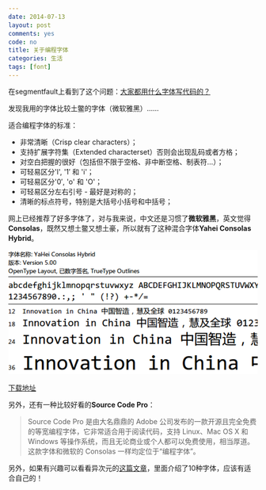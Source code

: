 ```yaml
---
date: 2014-07-13
layout: post
comments: yes
code: no
title: 关于编程字体
categories: 生活
tags: [font]
---
```


在segmentfault上看到了这个问题：[大家都用什么字体写代码的？](http://segmentfault.com/q/1010000000193004)

发现我用的字体比较土鳖的字体（微软雅黑）……

适合编程字体的标准：

* 非常清晰（Crisp clear characters）；
* 支持扩展字符集（Extended characterset）否则会出现乱码或者方格；
* 对空白把握的很好（包括但不限于空格、非中断空格、制表符…）；
* 可轻易区分'l', '1′ 和 'i'；
* 可轻易区分'0′, 'o' 和 'O'；
* 可轻易区分左右引号 - 最好是对称的；
* 清晰的标点符号，特别是大括号小括号和中括号；

网上已经推荐了好多字体了，对与我来说，中文还是习惯了**微软雅黑**，英文觉得**Consolas**，既然又想土鳖又想土豪，所以就有了这种混合字体**Yahei Consolas Hybrid**。

![Yahei Consolas Hybrid](/uploads/2014/07/Yahei-Consolas-Hybrid.png)

[下载地址](/uploads/2014/07/YaheiConsolasHybrid.zip)

另外，还有一种比较好看的**Source Code Pro**：

>Source Code Pro 是由大名鼎鼎的 Adobe 公司发布的一款开源且完全免费的等宽编程字体，它非常适合用于阅读代码，支持 Linux、Mac OS X 和 Windows 等操作系统，而且无论商业或个人都可以免费使用，相当厚道。这款字体和微软的 Consolas 一样均定位于“编程字体”。

另外，如果有兴趣可以看看异次元的[这篇文章](http://www.iplaysoft.com/top10-programming-fonts.html "10大最适合编程的字体推荐下载，让代码看起来更美更舒服！")，里面介绍了10种字体，应该有适合自己的！

